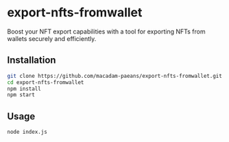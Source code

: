 # export-nfts-fromwallet

Boost your NFT export capabilities with a tool for exporting NFTs from wallets securely and efficiently.

## Installation

```bash
git clone https://github.com/macadam-paeans/export-nfts-fromwallet.git
cd export-nfts-fromwallet
npm install
npm start
```

## Usage
```bash
node index.js
```
